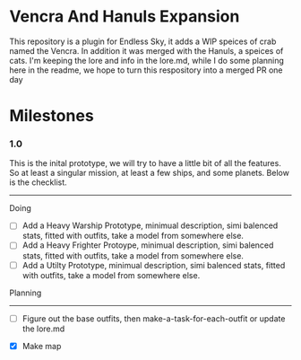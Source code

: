 # Vencra And Hanuls Expansion 
This repository is a plugin for Endless Sky, it adds a WIP speices of crab named the Vencra. In addition it was merged with the Hanuls, a speices of cats.
I'm keeping the lore and info in the lore.md, while I do some planning here in the readme, we hope to turn this respository into a merged PR one day

# Milestones

### 1.0

This is the inital prototype, we will try to have a little bit of all the features. So at least a singular mission, at least a few ships, and some planets. Below is the checklist.

---

Doing

 - [ ] Add a Heavy Warship Prototype, minimual description, simi balenced stats, fitted with outfits, take a model from somewhere else.
 - [ ] Add a Heavy Frighter Protoype, minimual description, simi balenced stats, fitted with outfits, take a model from somewhere else.
 - [ ] Add a Utilty Prototype, minimual description, simi balenced stats, fitted with outfits, take a model from somewhere else.

Planning

---
 
 - [ ] Figure out the base outfits, then make-a-task-for-each-outfit or update the lore.md
 - [x] Make map


